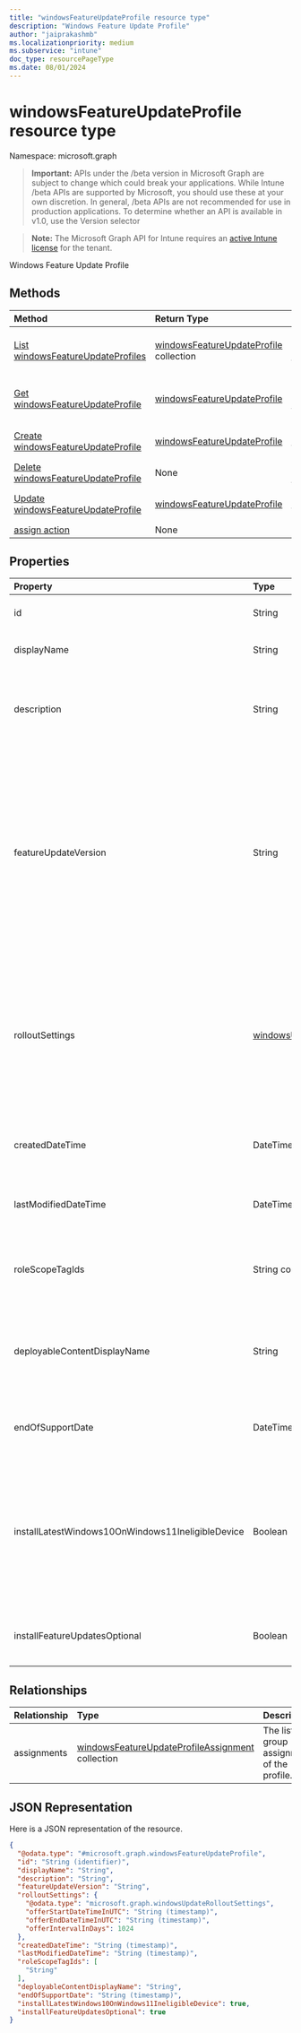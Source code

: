 ```yaml
---
title: "windowsFeatureUpdateProfile resource type"
description: "Windows Feature Update Profile"
author: "jaiprakashmb"
ms.localizationpriority: medium
ms.subservice: "intune"
doc_type: resourcePageType
ms.date: 08/01/2024
---
```


# windowsFeatureUpdateProfile resource type

Namespace: microsoft.graph

> **Important:** APIs under the /beta version in Microsoft Graph are subject to change which could break your applications. While Intune /beta APIs are supported by Microsoft, you should use these at your own discretion. In general, /beta APIs are not recommended for use in production applications. To determine whether an API is available in v1.0, use the Version selector

> **Note:** The Microsoft Graph API for Intune requires an [active Intune license](https://go.microsoft.com/fwlink/?linkid=839381) for the tenant.

Windows Feature Update Profile

## Methods
|Method|Return Type|Description|
|:---|:---|:---|
|[List windowsFeatureUpdateProfiles](../api/intune-softwareupdate-windowsfeatureupdateprofile-list.md)|[windowsFeatureUpdateProfile](../resources/intune-softwareupdate-windowsfeatureupdateprofile.md) collection|List properties and relationships of the [windowsFeatureUpdateProfile](../resources/intune-softwareupdate-windowsfeatureupdateprofile.md) objects.|
|[Get windowsFeatureUpdateProfile](../api/intune-softwareupdate-windowsfeatureupdateprofile-get.md)|[windowsFeatureUpdateProfile](../resources/intune-softwareupdate-windowsfeatureupdateprofile.md)|Read properties and relationships of the [windowsFeatureUpdateProfile](../resources/intune-softwareupdate-windowsfeatureupdateprofile.md) object.|
|[Create windowsFeatureUpdateProfile](../api/intune-softwareupdate-windowsfeatureupdateprofile-create.md)|[windowsFeatureUpdateProfile](../resources/intune-softwareupdate-windowsfeatureupdateprofile.md)|Create a new [windowsFeatureUpdateProfile](../resources/intune-softwareupdate-windowsfeatureupdateprofile.md) object.|
|[Delete windowsFeatureUpdateProfile](../api/intune-softwareupdate-windowsfeatureupdateprofile-delete.md)|None|Deletes a [windowsFeatureUpdateProfile](../resources/intune-softwareupdate-windowsfeatureupdateprofile.md).|
|[Update windowsFeatureUpdateProfile](../api/intune-softwareupdate-windowsfeatureupdateprofile-update.md)|[windowsFeatureUpdateProfile](../resources/intune-softwareupdate-windowsfeatureupdateprofile.md)|Update the properties of a [windowsFeatureUpdateProfile](../resources/intune-softwareupdate-windowsfeatureupdateprofile.md) object.|
|[assign action](../api/intune-softwareupdate-windowsfeatureupdateprofile-assign.md)|None||

## Properties
|Property|Type|Description|
|:---|:---|:---|
|id|String|The Identifier of the entity.|
|displayName|String|The display name of the profile.|
|description|String|The description of the profile which is specified by the user.|
|featureUpdateVersion|String|The feature update version that will be deployed to the devices targeted by this profile. The version could be any supported version for example 1709, 1803 or 1809 and so on.|
|rolloutSettings|[windowsUpdateRolloutSettings](../resources/intune-softwareupdate-windowsupdaterolloutsettings.md)|The windows update rollout settings, including offer start date time, offer end date time, and days between each set of offers.|
|createdDateTime|DateTimeOffset|The date time that the profile was created.|
|lastModifiedDateTime|DateTimeOffset|The date time that the profile was last modified.|
|roleScopeTagIds|String collection|List of Scope Tags for this Feature Update entity.|
|deployableContentDisplayName|String|Friendly display name of the quality update profile deployable content|
|endOfSupportDate|DateTimeOffset|The last supported date for a feature update|
|installLatestWindows10OnWindows11IneligibleDevice|Boolean|If true, the latest Microsoft Windows 10 update will be installed on devices ineligible for Microsoft Windows 11|
|installFeatureUpdatesOptional|Boolean|If true, the Windows 11 update will become optional|

## Relationships
|Relationship|Type|Description|
|:---|:---|:---|
|assignments|[windowsFeatureUpdateProfileAssignment](../resources/intune-softwareupdate-windowsfeatureupdateprofileassignment.md) collection|The list of group assignments of the profile.|

## JSON Representation
Here is a JSON representation of the resource.
<!-- {
  "blockType": "resource",
  "keyProperty": "id",
  "@odata.type": "microsoft.graph.windowsFeatureUpdateProfile"
}
-->
``` json
{
  "@odata.type": "#microsoft.graph.windowsFeatureUpdateProfile",
  "id": "String (identifier)",
  "displayName": "String",
  "description": "String",
  "featureUpdateVersion": "String",
  "rolloutSettings": {
    "@odata.type": "microsoft.graph.windowsUpdateRolloutSettings",
    "offerStartDateTimeInUTC": "String (timestamp)",
    "offerEndDateTimeInUTC": "String (timestamp)",
    "offerIntervalInDays": 1024
  },
  "createdDateTime": "String (timestamp)",
  "lastModifiedDateTime": "String (timestamp)",
  "roleScopeTagIds": [
    "String"
  ],
  "deployableContentDisplayName": "String",
  "endOfSupportDate": "String (timestamp)",
  "installLatestWindows10OnWindows11IneligibleDevice": true,
  "installFeatureUpdatesOptional": true
}
```